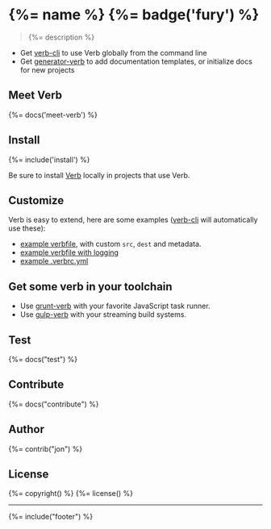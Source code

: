# {%= name %} {%= badge('fury') %}

> {%= description %}

* Get [verb-cli](https://github.com/assemble/verb-cli) to use Verb globally from the command line
* Get [generator-verb](https://github.com/assemble/generator-verb) to add documentation templates, or initialize docs for new projects

## Meet Verb
{%= docs('meet-verb') %}

## Install
{%= include('install') %}

Be sure to install [Verb](https://github.com/assemble/verb) locally in projects that use Verb.

## Customize

Verb is easy to extend, here are some examples ([verb-cli](https://github.com/assemble/verb-cli) will automatically use these):

* [example verbfile](https://gist.github.com/jonschlinkert/9685280), with custom `src`, `dest` and metadata.
* [example verbfile with logging](https://gist.github.com/jonschlinkert/9685144)
* [example .verbrc.yml](https://gist.github.com/jonschlinkert/9686195)

## Get some verb in your toolchain

* Use [grunt-verb](https://github.com/assemble/grunt-verb) with your favorite JavaScript task runner.
* Use [gulp-verb](https://github.com/assemble/gulp-verb) with your streaming build systems.

## Test
{%= docs("test") %}

## Contribute
{%= docs("contribute") %}

## Author
{%= contrib("jon") %}

## License
{%= copyright() %}
{%= license() %}

***

{%= include("footer") %}